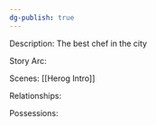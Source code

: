 ```yaml
---
dg-publish: true
---
```

Description:
The best chef in the city

Story Arc:

Scenes:
[[Herog Intro]]

Relationships:

Possessions: